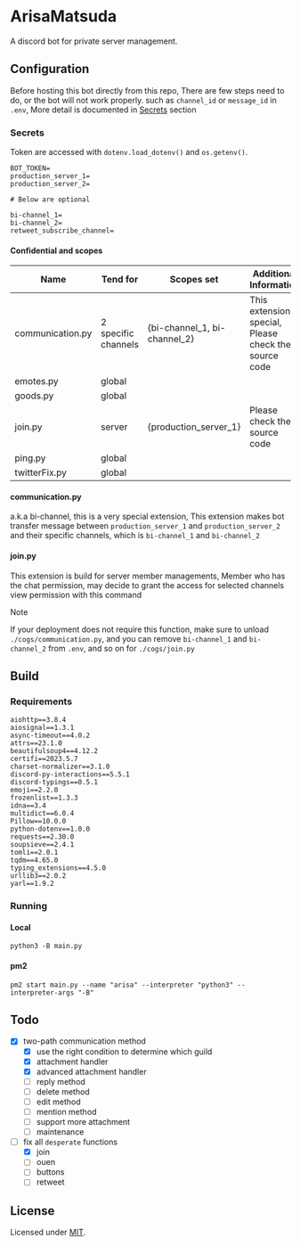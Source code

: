 # ArisaMatsuda

A discord bot for private server management.

## Configuration

Before hosting this bot directly from this repo, There are few steps need to do, or the bot will not work properly.
such as `channel_id` or `message_id` in `.env`, More detail is documented in [Secrets](#secrets) section

### Secrets

Token are accessed with `dotenv.load_dotenv()` and `os.getenv()`.

```env
BOT_TOKEN=
production_server_1=
production_server_2=

# Below are optional

bi-channel_1=
bi-channel_2=
retweet_subscribe_channel=
```

#### Confidential and scopes

| **Name**         | **Tend for**        | **Scopes set**               | **Additional Information**                              |
| ---------------- | ------------------- | ---------------------------- | ------------------------------------------------------- |
| communication.py | 2 specific channels | {bi-channel_1, bi-channel_2} | This extension is special, Please check the source code |
| emotes.py        | global              |                              |                                                         |
| goods.py         | global              |                              |                                                         |
| join.py          | server              | {production_server_1}        | Please check the source code                            |
| ping.py          | global              |                              |                                                         |
| twitterFix.py    | global              |                              |                                                         |

#### communication.py

a.k.a bi-channel, this is a very special extension, This extension makes bot transfer message between `production_server_1` and `production_server_2` and their specific channels, which is `bi-channel_1` and `bi-channel_2`

#### join.py

This extension is build for server member managements, Member who has the chat permission, may decide to grant the access for selected channels view permission with this command

> [!NOTE]  
> If your deployment does not require this function, make sure to unload `./cogs/communication.py`, and you can remove `bi-channel_1` and `bi-channel_2` from `.env`, and so on for `./cogs/join.py`

## Build

### Requirements

```plaintext
aiohttp==3.8.4
aiosignal==1.3.1
async-timeout==4.0.2
attrs==23.1.0
beautifulsoup4==4.12.2
certifi==2023.5.7
charset-normalizer==3.1.0
discord-py-interactions==5.5.1
discord-typings==0.5.1
emoji==2.2.0
frozenlist==1.3.3
idna==3.4
multidict==6.0.4
Pillow==10.0.0
python-dotenv==1.0.0
requests==2.30.0
soupsieve==2.4.1
tomli==2.0.1
tqdm==4.65.0
typing_extensions==4.5.0
urllib3==2.0.2
yarl==1.9.2
```

### Running

#### Local

```shell
python3 -B main.py
```

#### pm2

```shell
pm2 start main.py --name "arisa" --interpreter "python3" --interpreter-args "-B"
```

## Todo

- [x] two-path communication method
  - [x] use the right condition to determine which guild
  - [x] attachment handler
  - [x] advanced attachment handler
  - [ ] reply method
  - [ ] delete method
  - [ ] edit method
  - [ ] mention method
  - [ ] support more attachment
  - [ ] maintenance
- [ ] fix all `desperate` functions
  - [x] join
  - [ ] ouen
  - [ ] buttons
  - [ ] retweet

## License

Licensed under [MIT](LICENSE).
